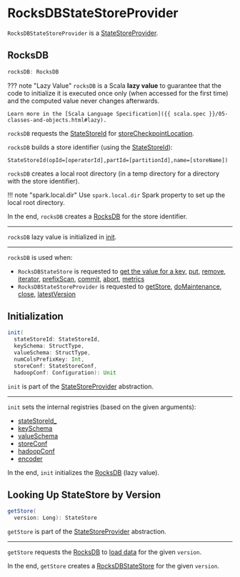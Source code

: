 # RocksDBStateStoreProvider

`RocksDBStateStoreProvider` is a [StateStoreProvider](StateStoreProvider.md).

## <span id="rocksDB"> RocksDB

```scala
rocksDB: RocksDB
```

??? note "Lazy Value"
    `rocksDB` is a Scala **lazy value** to guarantee that the code to initialize it is executed once only (when accessed for the first time) and the computed value never changes afterwards.

    Learn more in the [Scala Language Specification]({{ scala.spec }}/05-classes-and-objects.html#lazy).

`rocksDB` requests the [StateStoreId](#stateStoreId) for [storeCheckpointLocation](StateStoreId.md#storeCheckpointLocation).

`rocksDB` builds a store identifier (using the [StateStoreId](#stateStoreId)):

```text
StateStoreId(opId=[operatorId],partId=[partitionId],name=[storeName])
```

`rocksDB` creates a local root directory (in a temp directory for a directory with the store identifier).

!!! note "spark.local.dir"
    Use `spark.local.dir` Spark property to set up the local root directory.

In the end, `rocksDB` creates a [RocksDB](RocksDB.md) for the store identifier.

---

`rocksDB` lazy value is initialized in [init](#init).

---

`rocksDB` is used when:

* `RocksDBStateStore` is requested to [get the value for a key](RocksDBStateStore.md#get), [put](RocksDBStateStore.md#put), [remove](RocksDBStateStore.md#remove), [iterator](RocksDBStateStore.md#iterator), [prefixScan](RocksDBStateStore.md#prefixScan), [commit](RocksDBStateStore.md#commit), [abort](RocksDBStateStore.md#abort), [metrics](RocksDBStateStore.md#metrics)
* `RocksDBStateStoreProvider` is requested to [getStore](#getStore), [doMaintenance](#doMaintenance), [close](#close), [latestVersion](#latestVersion)

## <span id="init"> Initialization

```scala
init(
  stateStoreId: StateStoreId,
  keySchema: StructType,
  valueSchema: StructType,
  numColsPrefixKey: Int,
  storeConf: StateStoreConf,
  hadoopConf: Configuration): Unit
```

`init` is part of the [StateStoreProvider](StateStoreProvider.md#init) abstraction.

---

`init` sets the internal registries (based on the given arguments):

* [stateStoreId_](#stateStoreId_)
* [keySchema](#keySchema)
* [valueSchema](#valueSchema)
* [storeConf](#storeConf)
* [hadoopConf](#hadoopConf)
* [encoder](#encoder)

In the end, `init` initializes the [RocksDB](#rocksDB) (lazy value).

## <span id="getStore"> Looking Up StateStore by Version

```scala
getStore(
  version: Long): StateStore
```

`getStore` is part of the [StateStoreProvider](StateStoreProvider.md#getStore) abstraction.

---

`getStore` requests the [RocksDB](#rocksDB) to [load data](RocksDB.md#load) for the given `version`.

In the end, `getStore` creates a [RocksDBStateStore](RocksDBStateStore.md) for the given `version`.
